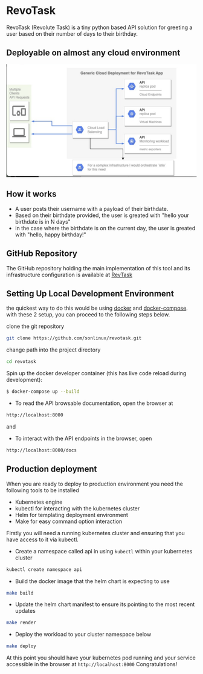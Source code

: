 # RevoTask

RevoTask (Revolute Task) is a tiny python based API solution for greeting a user based on their number of days to their birthday.

## Deployable on almost any cloud environment

![plot](./docs/static/generic_architecture.png)

## How it works
- A user posts their username with a payload of their birthdate.
- Based on their birthdate provided, the user is greated with "hello your birthdate is in N days"
- in the case where the birthdate is on the current day, the user is greated with "hello, happy birthday!"

## GitHub Repository
The GitHub repository holding the main implementation of this tool and its infrastructure configuration is available at [RevTask](https://github.com/sonlinux/revotask.git)


## Setting Up Local Development Environment
the quickest way to do this would be using [docker](https://docs.docker.com/get-started/) and [docker-compose](https://docs.docker.com/compose/). with these 2 setup, you can proceed to the following steps below.


clone the git repository

```bash
git clone https://github.com/sonlinux/revotask.git
```

change path into the project directory

```bash
cd revotask
```

Spin up the docker developer container (this has live code reload during development): 

```bash
$ docker-compose up --build
```

- To read the API browsable documentation, open the browser at 

```bash
http://localhost:8000
```

and

- To interact with the API endpoints in the browser, open 

```bash
http://localhost:8000/docs
```

## Production deployment

When you are ready to deploy to production environment you need the following tools to be installed

- Kubernetes engine
- kubectl for interacting with the kubernetes cluster
- Helm for templating deployment environment
- Make for easy command option interaction

Firstly you will need a running kubernetes cluster and ensuring that you have access to it via kubectl.

- Create a namespace called api in using `kubectl` within your kubernetes cluster
```bash
kubectl create namespace api
```

- Build the docker image that the helm chart is expecting to use

```bash
make build
```

- Update the helm chart manifest to ensure its pointing to the most recent updates

```bash
make render
```

- Deploy the workload to your cluster namespace below
```bash
make deploy
```

At this point you should have your kubernetes pod running and your service accessible in the browser at `http://localhost:8000`
Congratulations!